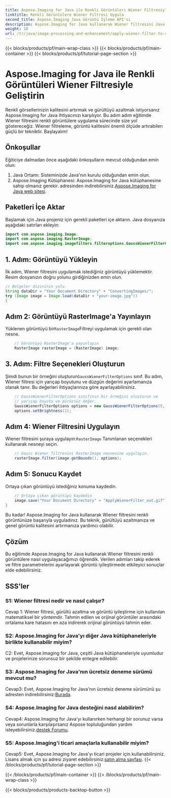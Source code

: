 ```yaml
---
title: Aspose.Imaging for Java ile Renkli Görüntüleri Wiener Filtresiyle Geliştirin
linktitle: Renkli Görüntülere Wiener Filtresi Uygula
second_title: Aspose.Imaging Java Görüntü İşleme API'si
description: Aspose.Imaging for Java kullanarak Wiener filtresini Java'daki renkli görüntülere nasıl uygulayacağınızı öğrenin. Görüntü kalitesini artırın ve gürültüyü zahmetsizce azaltın.
weight: 18
url: /tr/java/image-processing-and-enhancement/apply-wiener-filter-to-colored-images/
---
```


{{< blocks/products/pf/main-wrap-class >}}
{{< blocks/products/pf/main-container >}}
{{< blocks/products/pf/tutorial-page-section >}}

# Aspose.Imaging for Java ile Renkli Görüntüleri Wiener Filtresiyle Geliştirin

Renkli görsellerinizin kalitesini artırmak ve gürültüyü azaltmak istiyorsanız Aspose.Imaging for Java ihtiyacınızı karşılıyor. Bu adım adım eğitimde Wiener filtresini renkli görüntülere uygulama sürecinde size yol göstereceğiz. Wiener filtreleme, görüntü kalitesini önemli ölçüde artırabilen güçlü bir tekniktir. Başlayalım!

## Önkoşullar

Eğiticiye dalmadan önce aşağıdaki önkoşulların mevcut olduğundan emin olun:

1. Java Ortamı: Sisteminizde Java'nın kurulu olduğundan emin olun.
2.  Aspose.Imaging Kütüphanesi: Aspose.Imaging for Java kütüphanesine sahip olmanız gerekir. adresinden indirebilirsiniz.[Aspose.Imaging for Java web sitesi](https://releases.aspose.com/imaging/java/).

## Paketleri İçe Aktar

Başlamak için Java projeniz için gerekli paketleri içe aktarın. Java dosyanıza aşağıdaki satırları ekleyin:

```java
import com.aspose.imaging.Image;
import com.aspose.imaging.RasterImage;
import com.aspose.imaging.imagefilters.filteroptions.GaussWienerFilterOptions;
```

## 1. Adım: Görüntüyü Yükleyin

İlk adım, Wiener filtresini uygulamak istediğiniz görüntüyü yüklemektir. Resim dosyanızın doğru yolunu girdiğinizden emin olun.

```java
// Belgeler dizininin yolu.
String dataDir = "Your Document Directory" + "ConvertingImages/";
try (Image image = Image.load(dataDir + "your-image.jpg"))
{
```

## Adım 2: Görüntüyü RasterImage'a Yayınlayın

 Yüklenen görüntüyü bir`RasterImage`Filtreyi uygulamak için gerekli olan nesne.

```java
    // Görüntüyü RasterImage'a yayınlayın
    RasterImage rasterImage = (RasterImage) image;
```

## 3. Adım: Filtre Seçenekleri Oluşturun

 Şimdi bunun bir örneğini oluşturun`GaussWienerFilterOptions` sınıf. Bu adım, Wiener filtresi için yarıçap boyutunu ve düzgün değerini ayarlamanıza olanak tanır. Bu değerleri ihtiyaçlarınıza göre ayarlayabilirsiniz.

```java
    // GaussWienerFilterOptions sınıfının bir örneğini oluşturun ve
    // yarıçap boyutu ve pürüzsüz değer.
    GaussWienerFilterOptions options = new GaussWienerFilterOptions(5, 1.5);
    options.setBrightness(1);
```

## Adım 4: Wiener Filtresini Uygulayın

 Wiener filtresini şuraya uygulayın:`RasterImage` Tanımlanan seçenekleri kullanarak nesneyi seçin.

```java
    // Gauss Wiener filtresini RasterImage nesnesine uygulayın.
    rasterImage.filter(image.getBounds(), options);
```

## Adım 5: Sonucu Kaydet

Ortaya çıkan görüntüyü istediğiniz konuma kaydedin.

```java
    // Ortaya çıkan görüntüyü kaydedin
    image.save("Your Document Directory" + "ApplyWienerFilter_out.gif");
}
```

Bu kadar! Aspose.Imaging for Java kullanarak Wiener filtresini renkli görüntünüze başarıyla uyguladınız. Bu teknik, gürültüyü azaltmanıza ve genel görüntü kalitesini artırmanıza yardımcı olabilir.

## Çözüm

Bu eğitimde Aspose.Imaging for Java kullanarak Wiener filtresini renkli görüntülere nasıl uygulayacağımızı öğrendik. Verilen adımları takip ederek ve filtre parametrelerini ayarlayarak görüntü iyileştirmede etkileyici sonuçlar elde edebilirsiniz.

## SSS'ler

### S1: Wiener filtresi nedir ve nasıl çalışır?

Cevap 1: Wiener filtresi, gürültü azaltma ve görüntü iyileştirme için kullanılan matematiksel bir yöntemdir. Tahmin edilen ve orijinal görüntüler arasındaki ortalama kare hatasını en aza indirerek orijinal görüntüyü tahmin eder.

### S2: Aspose.Imaging for Java'yı diğer Java kütüphaneleriyle birlikte kullanabilir miyim?

C2: Evet, Aspose.Imaging for Java, çeşitli Java kütüphaneleriyle uyumludur ve projelerinize sorunsuz bir şekilde entegre edilebilir.

### S3: Aspose.Imaging for Java'nın ücretsiz deneme sürümü mevcut mu?

 Cevap3: Evet, Aspose.Imaging for Java'nın ücretsiz deneme sürümünü şu adresten indirebilirsiniz:[Burada](https://releases.aspose.com/).

### S4: Aspose.Imaging for Java desteğini nasıl alabilirim?

 Cevap4: Aspose.Imaging for Java'yı kullanırken herhangi bir sorunuz varsa veya sorunlarla karşılaşırsanız Aspose topluluğundan yardım isteyebilirsiniz.[destek Forumu](https://forum.aspose.com/).

### S5: Aspose.Imaging'i ticari amaçlarla kullanabilir miyim?

Cevap5: Evet, Aspose.Imaging for Java'yı ticari projeler için kullanabilirsiniz. Lisans almak için şu adresi ziyaret edebilirsiniz:[satın alma sayfası](https://purchase.aspose.com/buy).
{{< /blocks/products/pf/tutorial-page-section >}}

{{< /blocks/products/pf/main-container >}}
{{< /blocks/products/pf/main-wrap-class >}}

{{< blocks/products/products-backtop-button >}}
